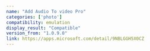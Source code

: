 ```yaml
---
name: "Add Audio To video Pro"
categories: ['photo']
compatibility: emulation
display_result: "Compatible"
version_from: "1.0.9.0"
link: https://apps.microsoft.com/detail/9NBLGGH5X0CZ
---
```

